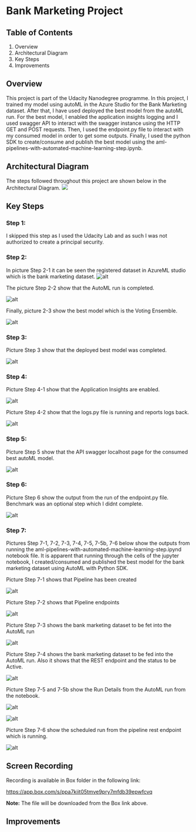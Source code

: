 
# Bank Marketing Project

## Table of Contents

<ol>
<li>Overview</li>
<li>Architectural Diagram</li>
<li>Key Steps</li>
<li>Improvements</li>
</ol> 

## Overview
This project is part of the Udacity Nanodegree programme. In this project, I trained my model using autoML in the Azure Studio for the Bank Marketing dataset. After that, I have used deployed the best model from the autoML run. For the best model, I enabled the application insights logging and I used swagger API to interact with the swagger instance using the HTTP GET and POST requests. Then, I used the endpoint.py file to interact with my consumed model in order to get some outputs. Finally, I used the python SDK to create/consume and publish the best model using the aml-pipelines-with-automated-machine-learning-step.ipynb.

## Architectural Diagram

The steps followed throughout this project are shown below in the Architectural Diagram. 
![](https://github.com/thanasisvax/MLops-Operations/blob/master/starter_files/Pictures/Architectural%20Steps%20Diagram.PNG)

## Key Steps

### Step 1: 
<p>I skipped this step as I used the Udacity Lab and as such I was not authorized to create a principal security.</p>

### Step 2:

In picture Step 2-1 it can be seen the registered dataset in AzureML studio which is the bank marketing dataset.
![alt](https://github.com/thanasisvax/MLops-Operations/blob/master/starter_files/Pictures/Step%202-1.PNG)</p>


The picture Step 2-2 show that the AutoML run is completed.</p>
![alt](https://github.com/thanasisvax/MLops-Operations/blob/master/starter_files/Pictures/Step%202-2.PNG)</p>

Finally, picture 2-3 show the best model which is the Voting Ensemble.</p>
![alt](https://github.com/thanasisvax/MLops-Operations/blob/master/starter_files/Pictures/Step%202-3.PNG)</p>

### Step 3: 

Picture Step 3 show that the deployed best model was completed.</p>
![alt](https://github.com/thanasisvax/MLops-Operations/blob/master/starter_files/Pictures/Step%203.PNG)</p>

### Step 4: 

Picture Step 4-1 show that the Application Insights are enabled.</p>
![alt](https://github.com/thanasisvax/MLops-Operations/blob/master/starter_files/Pictures/Step%204-1.PNG)</p>

Picture Step 4-2 show that the logs.py file is running and reports logs back.</p>
![alt](https://github.com/thanasisvax/MLops-Operations/blob/master/starter_files/Pictures/Step%204-2.PNG)</p>

### Step 5: 

Picture Step 5 show that the API swagger localhost page for the consumed best autoML model.</p>
![alt](https://github.com/thanasisvax/MLops-Operations/blob/master/starter_files/Pictures/Step%205.PNG)</p>

### Step 6: 

Picture Step 6 show the output from the run of the endpoint.py file. Benchmark was an optional step which I didnt complete.</p>
![alt](https://github.com/thanasisvax/MLops-Operations/blob/master/starter_files/Pictures/Step%206.PNG)</p>

### Step 7: 

<p>Pictures Step 7-1, 7-2, 7-3, 7-4, 7-5, 7-5b, 7-6 below show the outputs from running the aml-pipelines-with-automated-machine-learning-step.ipynd notebook file. It is apparent that running through the cells of the jupyter notebook, I created/consumed and published the best model for the bank marketing dataset using AutoML with Python SDK.</p>

Picture Step 7-1 shows that Pipeline has been created</p>
![alt](https://github.com/thanasisvax/MLops-Operations/blob/master/starter_files/Pictures/Step%207-1.PNG)</p>

Picture Step 7-2 shows that Pipeline endpoints</p>
![alt](https://github.com/thanasisvax/MLops-Operations/blob/master/starter_files/Pictures/Step%207-2.PNG)</p>

Picture Step 7-3 shows the bank marketing dataset to be fet into the AutoML run</p>
![alt](https://github.com/thanasisvax/MLops-Operations/blob/master/starter_files/Pictures/Step%207-3.PNG)</p>

Picture Step 7-4 shows the bank marketing dataset to be fed into the AutoML run. Also it shows that the REST endpoint and the status to be Active.</p>
![alt](https://github.com/thanasisvax/MLops-Operations/blob/master/starter_files/Pictures/Step%207-4.PNG)</p>

Picture Step 7-5 and 7-5b show the Run Details from the AutoML run from the notebook.</p>
![alt](https://github.com/thanasisvax/MLops-Operations/blob/master/starter_files/Pictures/Step%207-5.PNG)</p>
![alt](https://github.com/thanasisvax/MLops-Operations/blob/master/starter_files/Pictures/Step%207-5b.PNG)</p>

Picture Step 7-6 show the scheduled run from the pipeline rest endpoint which is running.</p>
![alt](https://github.com/thanasisvax/MLops-Operations/blob/master/starter_files/Pictures/Step%207-6.PNG)</p>

## Screen Recording

Recording is available in Box folder in the following link:</p>
https://app.box.com/s/ppa7kiit05tmve9pry7mfdb39epwfcvq</p>
**Note:** The file will be downloaded from the Box link above.

 ## Improvements

